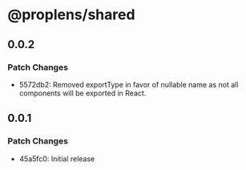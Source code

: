 # @proplens/shared

## 0.0.2

### Patch Changes

- 5572db2: Removed exportType in favor of nullable name as not all components will be exported in React.

## 0.0.1

### Patch Changes

- 45a5fc0: Initial release
